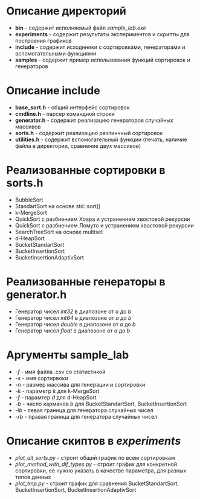 # Описание директорий
- **bin** - содержит исполняемый файл *sample_lab.exe*
- **experiments** - содержит результаты экспериментов и скрипты для построения графиков
- **include** - содержит исходнники с сортировками, генераторами и вспомогательными функциями
- **samples** - содержит пример использования функций сортировок и генераторов

# Описание include
- **base_sort.h** - общий интерфейс сортировок
- **cmdline.h** - парсер командной строки
- **generator.h** - содержит реализацию генераторов случайных массивов
- **sorts.h** - содержит реализацию разлинчный сортировок
- **utilities.h** - содержит вспомогательный функции (печать, наличие файла в директории, сравнение двух массивов)

# Реализованные сортировки в sorts.h
- BubbleSort
- StandartSort на основе std::sort()
- k-MergeSort
- QuickSort с разбиением Хоара и устранением хвостовой рекурсии
- QuickSort с разбиением Ломуто и устранением хвостовой рекурсии
- SearchTreeSort на основе multiset
- d-HeapSort
- BucketStandartSort 
- BucketInsertionSort
- BucketInsertionAdaptivSort

# Реализованные генераторы в generator.h
- Генератор чисел *int32* в диапозоне от *a* до *b*
- Генератор чисел *int64* в диапозоне от *a* до *b*
- Генератор чисел *double* в диапозоне от *a* до *b*
- Генератор чисел *float* в диапозоне от *a* до *b*

# Аргументы sample_lab
- *-f* - имя файла .csv со статистикой
- *-s* - имя сортирвоки
- *-n* - размер массива для генерации и сортировки
- *-k* - параметр *k* для k-MergeSort
- *-f* - парамтер *d* для d-HeapSort
- *-b* - число карманов *b* для BucketStandartSort, BucketInsertionSort
- *-lb* - левая граница для генератора случайных чисел
- *-rb* - правая граница для генератора случайных чисел

# Описание скиптов в *experiments*
- *plot_all_sorts.py* - строит общий график по всем сортировкам
- *plot_method_with_dif_types.py* - строит график для конкретной сортировки, её нужно указать в качестве параметра, для разных типов данных
- *plot_tmp.py* - строит график для сравнения BucketStandartSort, BucketInsertionSort, BucketInsertionAdaptivSort
